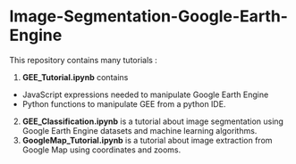 # Image-Segmentation-Google-Earth-Engine

This repository contains many tutorials :
1. **GEE_Tutorial.ipynb** contains 
  - JavaScript expressions needed to manipulate Google Earth Engine 
  - Python functions to manipulate GEE from a python IDE.
2. **GEE_Classification.ipynb** is a tutorial about image segmentation using Google Earth Engine datasets and machine learning algorithms.
3. **GoogleMap_Tutorial.ipynb** is a tutorial about image extraction from Google Map using coordinates and zooms.
